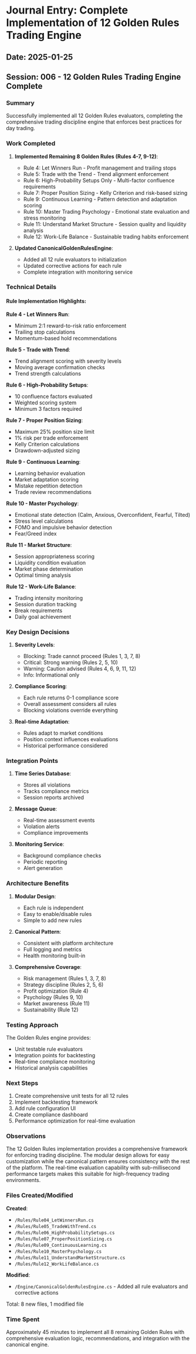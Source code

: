# Journal Entry: Complete Implementation of 12 Golden Rules Trading Engine

## Date: 2025-01-25
## Session: 006 - 12 Golden Rules Trading Engine Complete

### Summary
Successfully implemented all 12 Golden Rules evaluators, completing the comprehensive trading discipline engine that enforces best practices for day trading.

### Work Completed

1. **Implemented Remaining 8 Golden Rules (Rules 4-7, 9-12)**:
   - Rule 4: Let Winners Run - Profit management and trailing stops
   - Rule 5: Trade with the Trend - Trend alignment enforcement
   - Rule 6: High-Probability Setups Only - Multi-factor confluence requirements
   - Rule 7: Proper Position Sizing - Kelly Criterion and risk-based sizing
   - Rule 9: Continuous Learning - Pattern detection and adaptation scoring
   - Rule 10: Master Trading Psychology - Emotional state evaluation and stress monitoring
   - Rule 11: Understand Market Structure - Session quality and liquidity analysis
   - Rule 12: Work-Life Balance - Sustainable trading habits enforcement

2. **Updated CanonicalGoldenRulesEngine**:
   - Added all 12 rule evaluators to initialization
   - Updated corrective actions for each rule
   - Complete integration with monitoring service

### Technical Details

#### Rule Implementation Highlights:

**Rule 4 - Let Winners Run**:
- Minimum 2:1 reward-to-risk ratio enforcement
- Trailing stop calculations
- Momentum-based hold recommendations

**Rule 5 - Trade with Trend**:
- Trend alignment scoring with severity levels
- Moving average confirmation checks
- Trend strength calculations

**Rule 6 - High-Probability Setups**:
- 10 confluence factors evaluated
- Weighted scoring system
- Minimum 3 factors required

**Rule 7 - Proper Position Sizing**:
- Maximum 25% position size limit
- 1% risk per trade enforcement
- Kelly Criterion calculations
- Drawdown-adjusted sizing

**Rule 9 - Continuous Learning**:
- Learning behavior evaluation
- Market adaptation scoring
- Mistake repetition detection
- Trade review recommendations

**Rule 10 - Master Psychology**:
- Emotional state detection (Calm, Anxious, Overconfident, Fearful, Tilted)
- Stress level calculations
- FOMO and impulsive behavior detection
- Fear/Greed index

**Rule 11 - Market Structure**:
- Session appropriateness scoring
- Liquidity condition evaluation
- Market phase determination
- Optimal timing analysis

**Rule 12 - Work-Life Balance**:
- Trading intensity monitoring
- Session duration tracking
- Break requirements
- Daily goal achievement

### Key Design Decisions

1. **Severity Levels**:
   - Blocking: Trade cannot proceed (Rules 1, 3, 7, 8)
   - Critical: Strong warning (Rules 2, 5, 10)
   - Warning: Caution advised (Rules 4, 6, 9, 11, 12)
   - Info: Informational only

2. **Compliance Scoring**:
   - Each rule returns 0-1 compliance score
   - Overall assessment considers all rules
   - Blocking violations override everything

3. **Real-time Adaptation**:
   - Rules adapt to market conditions
   - Position context influences evaluations
   - Historical performance considered

### Integration Points

1. **Time Series Database**:
   - Stores all violations
   - Tracks compliance metrics
   - Session reports archived

2. **Message Queue**:
   - Real-time assessment events
   - Violation alerts
   - Compliance improvements

3. **Monitoring Service**:
   - Background compliance checks
   - Periodic reporting
   - Alert generation

### Architecture Benefits

1. **Modular Design**:
   - Each rule is independent
   - Easy to enable/disable rules
   - Simple to add new rules

2. **Canonical Pattern**:
   - Consistent with platform architecture
   - Full logging and metrics
   - Health monitoring built-in

3. **Comprehensive Coverage**:
   - Risk management (Rules 1, 3, 7, 8)
   - Strategy discipline (Rules 2, 5, 6)
   - Profit optimization (Rule 4)
   - Psychology (Rules 9, 10)
   - Market awareness (Rule 11)
   - Sustainability (Rule 12)

### Testing Approach

The Golden Rules engine provides:
- Unit testable rule evaluators
- Integration points for backtesting
- Real-time compliance monitoring
- Historical analysis capabilities

### Next Steps

1. Create comprehensive unit tests for all 12 rules
2. Implement backtesting framework
3. Add rule configuration UI
4. Create compliance dashboard
5. Performance optimization for real-time evaluation

### Observations

The 12 Golden Rules implementation provides a comprehensive framework for enforcing trading discipline. The modular design allows for easy customization while the canonical pattern ensures consistency with the rest of the platform. The real-time evaluation capability with sub-millisecond performance targets makes this suitable for high-frequency trading environments.

### Files Created/Modified

**Created**:
- `/Rules/Rule04_LetWinnersRun.cs`
- `/Rules/Rule05_TradeWithTrend.cs`
- `/Rules/Rule06_HighProbabilitySetups.cs`
- `/Rules/Rule07_ProperPositionSizing.cs`
- `/Rules/Rule09_ContinuousLearning.cs`
- `/Rules/Rule10_MasterPsychology.cs`
- `/Rules/Rule11_UnderstandMarketStructure.cs`
- `/Rules/Rule12_WorkLifeBalance.cs`

**Modified**:
- `/Engine/CanonicalGoldenRulesEngine.cs` - Added all rule evaluators and corrective actions

Total: 8 new files, 1 modified file

### Time Spent
Approximately 45 minutes to implement all 8 remaining Golden Rules with comprehensive evaluation logic, recommendations, and integration with the canonical engine.